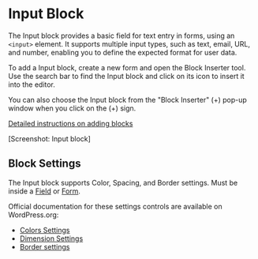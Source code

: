 # Input Block

The Input block provides a basic field for text entry in forms, using an `<input>` element. It supports multiple input types, such as text, email, URL, and number, enabling you to define the expected format for user data.

To add a Input block, create a new form and open the Block Inserter tool. Use the search bar to find the Input block and click on its icon to insert it into the editor.

You can also choose the Input block from the "Block Inserter" (+) pop-up window when you click on the (+) sign.

[Detailed instructions on adding blocks](https://wordpress.org/documentation/article/adding-a-new-block/)

[Screenshot: Input block]

## Block Settings

The Input block supports Color, Spacing, and Border settings. Must be inside a [Field](field-block.md) or [Form](form-block.md).

Official documentation for these settings controls are available on WordPress.org:

- [Colors Settings](https://wordpress.org/documentation/article/colors-settings-overview/)
- [Dimension Settings](https://wordpress.org/documentation/article/dimension-controls-overview/)
- [Border settings](https://wordpress.org/documentation/article/border-settings-overview/)
